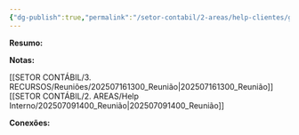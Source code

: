 ```yaml
---
{"dg-publish":true,"permalink":"/setor-contabil/2-areas/help-clientes/grupo-solonopole/","dgPassFrontmatter":true,"created":"2024-12-18T09:52:07.459-03:00","updated":"2025-07-16T11:06:56.227-03:00"}
---
```


**Resumo:**


**Notas:**

[[SETOR CONTÁBIL/3. RECURSOS/Reuniões/202507161300_Reunião\|202507161300_Reunião]]
[[SETOR CONTÁBIL/2. AREAS/Help Interno/202507091400_Reunião\|202507091400_Reunião]]


**Conexões:**

